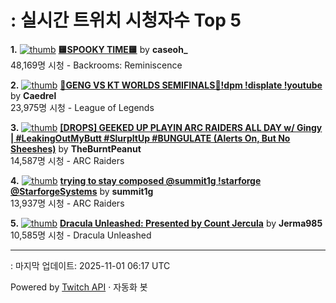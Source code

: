 # : 실시간 트위치 시청자수 Top 5

**1.** [![thumb](https://static-cdn.jtvnw.net/previews-ttv/live_user_caseoh_-320x180.jpg)](https://twitch.tv/caseoh_)
**[🟨SPOOKY TIME🟨](https://twitch.tv/caseoh_)** by **caseoh_**<br>48,169명 시청  - Backrooms: Reminiscence

**2.** [![thumb](https://static-cdn.jtvnw.net/previews-ttv/live_user_caedrel-320x180.jpg)](https://twitch.tv/Caedrel)
**[🔴GENG VS KT WORLDS SEMIFINALS🔴!dpm !displate !youtube](https://twitch.tv/Caedrel)** by **Caedrel**<br>23,975명 시청  - League of Legends

**3.** [![thumb](https://static-cdn.jtvnw.net/previews-ttv/live_user_theburntpeanut-320x180.jpg)](https://twitch.tv/TheBurntPeanut)
**[[DROPS] GEEKED UP PLAYIN ARC RAIDERS ALL DAY w/ Gingy | #LeakingOutMyButt #SlurpItUp #BUNGULATE (Alerts On, But No Sheeshes)](https://twitch.tv/TheBurntPeanut)** by **TheBurntPeanut**<br>14,587명 시청  - ARC Raiders

**4.** [![thumb](https://static-cdn.jtvnw.net/previews-ttv/live_user_summit1g-320x180.jpg)](https://twitch.tv/summit1g)
**[trying to stay composed @summit1g !starforge @StarforgeSystems](https://twitch.tv/summit1g)** by **summit1g**<br>13,937명 시청  - ARC Raiders

**5.** [![thumb](https://static-cdn.jtvnw.net/previews-ttv/live_user_jerma985-320x180.jpg)](https://twitch.tv/Jerma985)
**[Dracula Unleashed: Presented by Count Jercula](https://twitch.tv/Jerma985)** by **Jerma985**<br>10,585명 시청  - Dracula Unleashed


---
: 마지막 업데이트: 2025-11-01 06:17 UTC

Powered by [Twitch API](https://dev.twitch.tv/docs/api/reference) · 자동화 봇